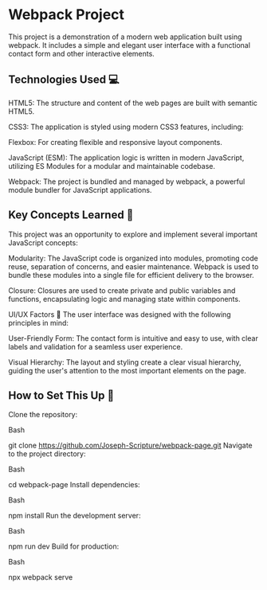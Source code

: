 
# Webpack Project
This project is a demonstration of a modern web application built using webpack. It includes a simple and elegant user interface with a functional contact form and other interactive elements.

## Technologies Used 💻
HTML5: The structure and content of the web pages are built with semantic HTML5.

CSS3: The application is styled using modern CSS3 features, including:

Flexbox: For creating flexible and responsive layout components.

JavaScript (ESM): The application logic is written in modern JavaScript, utilizing ES Modules for a modular and maintainable codebase.

Webpack: The project is bundled and managed by webpack, a powerful module bundler for JavaScript applications.

## Key Concepts Learned 🧠
This project was an opportunity to explore and implement several important JavaScript concepts:

Modularity: The JavaScript code is organized into modules, promoting code reuse, separation of concerns, and easier maintenance. Webpack is used to bundle these modules into a single file for efficient delivery to the browser.

Closure: Closures are used to create private and public variables and functions, encapsulating logic and managing state within components.

UI/UX Factors 🎨
The user interface was designed with the following principles in mind:

User-Friendly Form: The contact form is intuitive and easy to use, with clear labels and validation for a seamless user experience.

Visual Hierarchy: The layout and styling create a clear visual hierarchy, guiding the user's attention to the most important elements on the page.

## How to Set This Up 🚀
Clone the repository:

Bash

git clone https://github.com/Joseph-Scripture/webpack-page.git
Navigate to the project directory:

Bash

cd webpack-page
Install dependencies:

Bash

npm install
Run the development server:

Bash

npm run dev
Build for production:

Bash

npx webpack serve